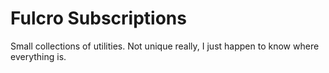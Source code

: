 # Fulcro Subscriptions

Small collections of utilities. Not unique really, I just happen to know where everything is.